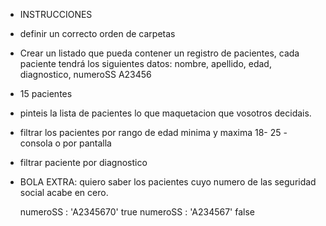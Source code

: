 * INSTRUCCIONES 

- definir un correcto orden de carpetas

 - Crear un listado que pueda contener un registro de pacientes, cada paciente tendrá los siguientes datos:
  nombre, apellido, edad, diagnostico, numeroSS A23456

 - 15 pacientes

 - pinteis la lista de pacientes lo que maquetacion que vosotros decidais.

 - filtrar los pacientes por rango de edad minima y maxima 18- 25 - consola o por pantalla

 - filtrar paciente por diagnostico

 - BOLA EXTRA: quiero saber los pacientes cuyo numero de las seguridad social acabe en cero.

    numeroSS : 'A2345670' true
    numeroSS : 'A234567' false